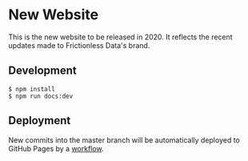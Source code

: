 # New Website

This is the new website to be released in 2020. It reflects the recent updates made to Frictionless Data's brand.

## Development

```console
$ npm install
$ npm run docs:dev
```

## Deployment

New commits into the master branch will be automatically deployed to GitHub Pages by a [workflow](.github/workflows/main.yml).
